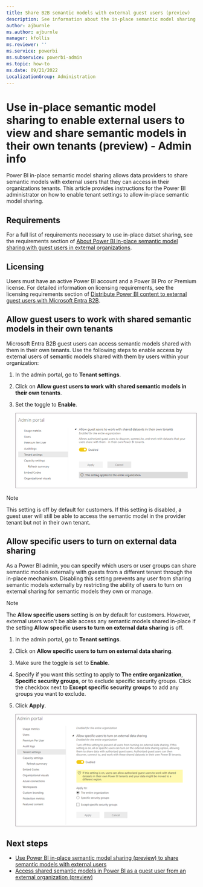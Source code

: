 ```yaml
---
title: Share B2B semantic models with external guest users (preview)
description: See information about the in-place semantic model sharing with external users that Power BI administrators need to be aware of.
author: ajburnle
ms.author: ajburnle
manager: kfollis
ms.reviewer: ''
ms.service: powerbi
ms.subservice: powerbi-admin
ms.topic: how-to
ms.date: 09/21/2022
LocalizationGroup: Administration
---
```


# Use in-place semantic model sharing to enable external users to view and share semantic models in their own tenants (preview) - Admin info

Power BI in-place semantic model sharing allows data providers to share semantic models with external users that they can access in their organizations tenants. This article provides instructions for the Power BI administrator on how to enable tenant settings to allow in-place semantic model sharing.

## Requirements

For a full list of requirements necessary to use in-place datset sharing, see the requirements section of [About Power BI in-place semantic model sharing with guest users in external organizations](./service-dataset-external-org-share-about.md#requirements).

## Licensing

Users must have an active Power BI account and a Power BI Pro or Premium license. For detailed information on licensing requirements, see the licensing requirements section of [Distribute Power BI content to external guest users with Microsoft Entra B2B](../enterprise/service-admin-azure-ad-b2b.md#licensing).

## Allow guest users to work with shared semantic models in their own tenants 

Microsoft Entra B2B guest users can access semantic models shared with them in their own tenants. Use the following steps to enable access by external users of semantic models shared with them by users within your organization: 

1. In the admin portal, go to **Tenant settings**.

1. Click on **Allow guest users to work with shared semantic models in their own tenants**.
 
1. Set the toggle to **Enable**.

    ![Screenshot of the Power BI Admin portal with the Allow guest users to work with shared semantic models setting shown.](media/service-dataset-external-org-share-admin/guest-user-shared-tenant-setting.png)

> [!NOTE]
> This setting is off by default for customers. If this setting is disabled, a guest user will still be able to access the semantic model in the provider tenant but not in their own tenant.

## Allow specific users to turn on external data sharing 

As a Power BI admin, you can specify which users or user groups can share semantic models externally with guests from a different tenant through the in-place mechanism. Disabling this setting prevents any user from sharing semantic models externally by restricting the ability of users to turn on external sharing for semantic models they own or manage.  

> [!NOTE]
> The **Allow specific users** setting is on by default for customers. However, external users won't be able access any semantic models shared in-place if the setting **Allow specific users to turn on external data sharing** is off.  

1. In the admin portal, go to **Tenant settings**.

1. Click on **Allow specific users to turn on external data sharing**.

1. Make sure the toggle is set to **Enable**.

1. Specify if you want this setting to apply to **The entire organization**, **Specific security groups**, or to exclude specific security groups. Click the checkbox next to **Except specific security groups** to add any groups you want to exclude.
 
1. Click **Apply**.

    ![Screenshot of the Power BI Admin portal with the Allow specific users to turn on external data sharing setting shown.](media/service-dataset-external-org-share-admin/specific-users-allowed-share.png)


## Next steps
- [Use Power BI in-place semantic model sharing (preview) to share semantic models with external users](service-dataset-external-org-share-provider.md)
- [Access shared semantic models in Power BI as a guest user from an external organization (preview)](service-dataset-external-org-share-view.md)
